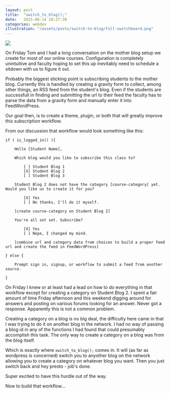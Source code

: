 ```yaml
---
layout: post
title:  "switch_to_blog();"
date:   2015-06-14 10:27:30
categories: webdev
illustration: "/assets/posts/switch-to-blog/full-switchboard.png"
---
```


<img class="hidden" src="{{ page.illustration }}" />

On Friday Tom and I had a long conversation on the mother blog setup we create for most of our online courses. Configuration is completely unintuitive and faculty hoping to set this up inevitably need to schedule a sitdown with us to figure it out. 

Probably the biggest sticking point is subscribing students to the mother blog. Currently this is handled by creating a gravity form to collect, among other things, an RSS feed from the student's blog. Even if the students are successfull in finding and submitting the url to their feed the faculty has to parse the data from a gravity form and manually enter it into FeedWordPress.

Our goal then, is to create a theme, plugin, or both that will greatly improve this subscription workflow.

From our discussion that workflow would look something like this:

	if ( is_logged_in() ){
	
		Hello [Student Name],

		Which blog would you like to subscribe this class to?

			[ ] Student Blog 1
			[X] Student Blog 2
			[ ] Student Blog 3

		Student Blog 2 does not have the category [course-category] yet. Would you like us to create it for you?

			[X] Yes
			[ ] No thanks, I'll do it myself.

		[create course-category on Student Blog 2]

		You're all set set. Subscribe?

			[X] Yes
			[ ] Nope, I changed my mind.

		[combine url and category data from choices to build a proper feed url and create the feed in FeedWordPress]

	} else {
		
		Prompt sign in, signup, or workflow to submit a feed from another source.

	}

On Friday I knew or at least had a lead on how to do everything in that workflow except for creating a category on Student Blog 2. I spent a fair amount of time Friday afternoon and this weekend digging around for answers and posting on various forums looking for an answer. Never got a response. Apparently this is not a common problem.

Creating a category on a blog is no big deal, the difficulty here came in that I was trying to do it on another blog in the network. I had no way of passing a blog id in any of the functions I had found that could presumably accomplish this task. The only way to create a category on a blog was from the blog itself. 

Which is exactly where ```switch_to_blog();``` comes in. It will (as far as wordpress is concerned) switch you to anyother blog on the network allowing you to create a category on whatever blog you want. Then you just switch back and hey presto - job's done.

<script src="https://gist.github.com/luetkemj/a8a0b317cb58ed5ec136.js"></script>


Super excited to have this hurdle out of the way. 

Now to build that workflow...

